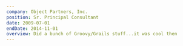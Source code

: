 ```yaml
---
company: Object Partners, Inc.
position: Sr. Principal Consultant
date: 2009-07-01
endDate: 2014-11-01
overview: Did a bunch of Groovy/Grails stuff...it was cool then
---
```

